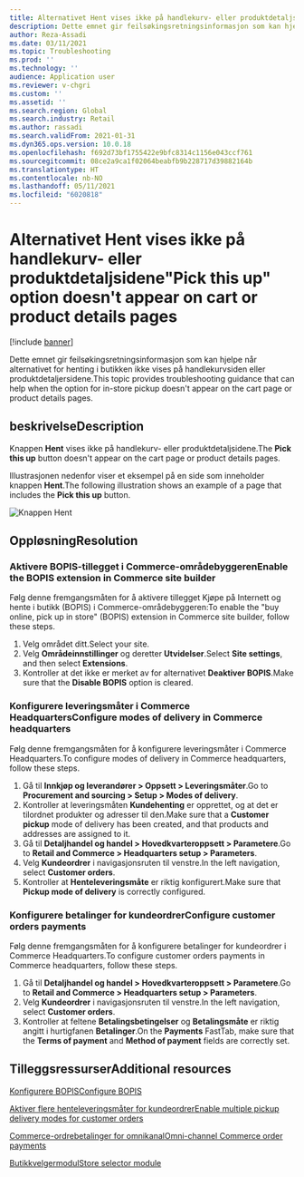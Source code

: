 ```yaml
---
title: Alternativet Hent vises ikke på handlekurv- eller produktdetaljsidene
description: Dette emnet gir feilsøkingsretningsinformasjon som kan hjelpe når alternativet for henting i butikken ikke vises på handlekurvsiden eller produktdetaljersidene.
author: Reza-Assadi
ms.date: 03/11/2021
ms.topic: Troubleshooting
ms.prod: ''
ms.technology: ''
audience: Application user
ms.reviewer: v-chgri
ms.custom: ''
ms.assetid: ''
ms.search.region: Global
ms.search.industry: Retail
ms.author: rassadi
ms.search.validFrom: 2021-01-31
ms.dyn365.ops.version: 10.0.18
ms.openlocfilehash: f692d73bf1755422e9bfc8314c1156e043ccf761
ms.sourcegitcommit: 08ce2a9ca1f02064beabfb9b228717d39882164b
ms.translationtype: HT
ms.contentlocale: nb-NO
ms.lasthandoff: 05/11/2021
ms.locfileid: "6020818"
---
```

# <a name="pick-this-up-option-doesnt-appear-on-cart-or-product-details-pages"></a><span data-ttu-id="0e046-103">Alternativet Hent vises ikke på handlekurv- eller produktdetaljsidene</span><span class="sxs-lookup"><span data-stu-id="0e046-103">"Pick this up" option doesn't appear on cart or product details pages</span></span>

[!include [banner](../../includes/banner.md)]

<span data-ttu-id="0e046-104">Dette emnet gir feilsøkingsretningsinformasjon som kan hjelpe når alternativet for henting i butikken ikke vises på handlekurvsiden eller produktdetaljersidene.</span><span class="sxs-lookup"><span data-stu-id="0e046-104">This topic provides troubleshooting guidance that can help when the option for in-store pickup doesn't appear on the cart page or product details pages.</span></span>

## <a name="description"></a><span data-ttu-id="0e046-105">beskrivelse</span><span class="sxs-lookup"><span data-stu-id="0e046-105">Description</span></span>

<span data-ttu-id="0e046-106">Knappen **Hent** vises ikke på handlekurv- eller produktdetaljsidene.</span><span class="sxs-lookup"><span data-stu-id="0e046-106">The **Pick this up** button doesn't appear on the cart page or product details pages.</span></span>

<span data-ttu-id="0e046-107">Illustrasjonen nedenfor viser et eksempel på en side som inneholder knappen **Hent**.</span><span class="sxs-lookup"><span data-stu-id="0e046-107">The following illustration shows an example of a page that includes the **Pick this up** button.</span></span>

![Knappen Hent](media/pickup-button-missing.jpg)

## <a name="resolution"></a><span data-ttu-id="0e046-109">Oppløsning</span><span class="sxs-lookup"><span data-stu-id="0e046-109">Resolution</span></span>

### <a name="enable-the-bopis-extension-in-commerce-site-builder"></a><span data-ttu-id="0e046-110">Aktivere BOPIS-tillegget i Commerce-områdebyggeren</span><span class="sxs-lookup"><span data-stu-id="0e046-110">Enable the BOPIS extension in Commerce site builder</span></span>

<span data-ttu-id="0e046-111">Følg denne fremgangsmåten for å aktivere tillegget Kjøpe på Internett og hente i butikk (BOPIS) i Commerce-områdebyggeren:</span><span class="sxs-lookup"><span data-stu-id="0e046-111">To enable the "buy online, pick up in store" (BOPIS) extension in Commerce site builder, follow these steps.</span></span>

1. <span data-ttu-id="0e046-112">Velg området ditt.</span><span class="sxs-lookup"><span data-stu-id="0e046-112">Select your site.</span></span>
1. <span data-ttu-id="0e046-113">Velg **Områdeinnstillinger** og deretter **Utvidelser**.</span><span class="sxs-lookup"><span data-stu-id="0e046-113">Select **Site settings**, and then select **Extensions**.</span></span>
1. <span data-ttu-id="0e046-114">Kontroller at det ikke er merket av for alternativet **Deaktiver BOPIS**.</span><span class="sxs-lookup"><span data-stu-id="0e046-114">Make sure that the **Disable BOPIS** option is cleared.</span></span>

### <a name="configure-modes-of-delivery-in-commerce-headquarters"></a><span data-ttu-id="0e046-115">Konfigurere leveringsmåter i Commerce Headquarters</span><span class="sxs-lookup"><span data-stu-id="0e046-115">Configure modes of delivery in Commerce headquarters</span></span>

<span data-ttu-id="0e046-116">Følg denne fremgangsmåten for å konfigurere leveringsmåter i Commerce Headquarters.</span><span class="sxs-lookup"><span data-stu-id="0e046-116">To configure modes of delivery in Commerce headquarters, follow these steps.</span></span>

1. <span data-ttu-id="0e046-117">Gå til **Innkjøp og leverandører \> Oppsett \> Leveringsmåter**.</span><span class="sxs-lookup"><span data-stu-id="0e046-117">Go to **Procurement and sourcing \> Setup \> Modes of delivery**.</span></span>
1. <span data-ttu-id="0e046-118">Kontroller at leveringsmåten **Kundehenting** er opprettet, og at det er tilordnet produkter og adresser til den.</span><span class="sxs-lookup"><span data-stu-id="0e046-118">Make sure that a **Customer pickup** mode of delivery has been created, and that products and addresses are assigned to it.</span></span>
1. <span data-ttu-id="0e046-119">Gå til **Detaljhandel og handel \> Hovedkvarteroppsett \> Parametere**.</span><span class="sxs-lookup"><span data-stu-id="0e046-119">Go to **Retail and Commerce \> Headquarters setup \> Parameters**.</span></span>
1. <span data-ttu-id="0e046-120">Velg **Kundeordrer** i navigasjonsruten til venstre.</span><span class="sxs-lookup"><span data-stu-id="0e046-120">In the left navigation, select **Customer orders**.</span></span>
1. <span data-ttu-id="0e046-121">Kontroller at **Henteleveringsmåte** er riktig konfigurert.</span><span class="sxs-lookup"><span data-stu-id="0e046-121">Make sure that **Pickup mode of delivery** is correctly configured.</span></span>

### <a name="configure-customer-orders-payments"></a><span data-ttu-id="0e046-122">Konfigurere betalinger for kundeordrer</span><span class="sxs-lookup"><span data-stu-id="0e046-122">Configure customer orders payments</span></span>

<span data-ttu-id="0e046-123">Følg denne fremgangsmåten for å konfigurere betalinger for kundeordrer i Commerce Headquarters.</span><span class="sxs-lookup"><span data-stu-id="0e046-123">To configure customer orders payments in Commerce headquarters, follow these steps.</span></span>

1. <span data-ttu-id="0e046-124">Gå til **Detaljhandel og handel \> Hovedkvarteroppsett \> Parametere**.</span><span class="sxs-lookup"><span data-stu-id="0e046-124">Go to **Retail and Commerce \> Headquarters setup \> Parameters**.</span></span>
1. <span data-ttu-id="0e046-125">Velg **Kundeordrer** i navigasjonsruten til venstre.</span><span class="sxs-lookup"><span data-stu-id="0e046-125">In the left navigation, select **Customer orders**.</span></span>
1. <span data-ttu-id="0e046-126">Kontroller at feltene **Betalingsbetingelser** og **Betalingsmåte** er riktig angitt i hurtigfanen **Betalinger**.</span><span class="sxs-lookup"><span data-stu-id="0e046-126">On the **Payments** FastTab, make sure that the **Terms of payment** and **Method of payment** fields are correctly set.</span></span>

## <a name="additional-resources"></a><span data-ttu-id="0e046-127">Tilleggsressurser</span><span class="sxs-lookup"><span data-stu-id="0e046-127">Additional resources</span></span>

[<span data-ttu-id="0e046-128">Konfigurere BOPIS</span><span class="sxs-lookup"><span data-stu-id="0e046-128">Configure BOPIS</span></span>](../cpe-bopis.md)

[<span data-ttu-id="0e046-129">Aktiver flere henteleveringsmåter for kundeordrer</span><span class="sxs-lookup"><span data-stu-id="0e046-129">Enable multiple pickup delivery modes for customer orders</span></span>](../multiple-pickup-modes.md)

[<span data-ttu-id="0e046-130">Commerce-ordrebetalinger for omnikanal</span><span class="sxs-lookup"><span data-stu-id="0e046-130">Omni-channel Commerce order payments</span></span>](../dev-itpro/commerce-payments.md)

[<span data-ttu-id="0e046-131">Butikkvelgermodul</span><span class="sxs-lookup"><span data-stu-id="0e046-131">Store selector module</span></span>](../store-selector.md)
